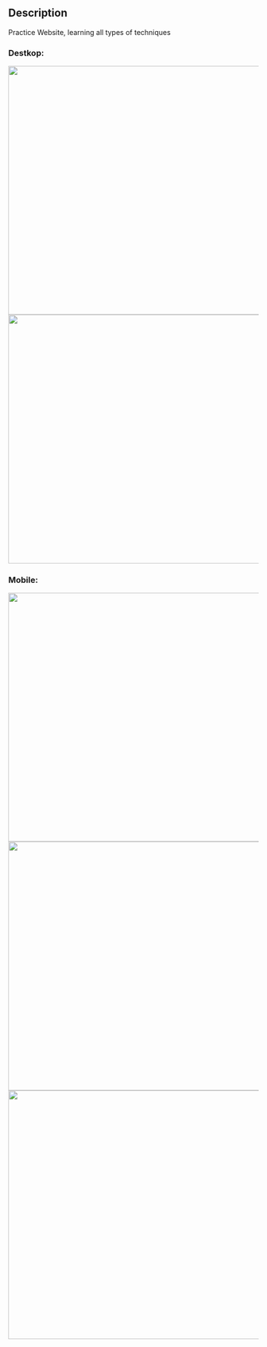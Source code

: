 ## Description
Practice Website, learning all types of techniques

### Destkop:
<img src="https://github.com/codyph/website-squirtle/blob/master/WebsitePreview/image1.JPG" width="950" height="500"> <img src="https://github.com/codyph/website-squirtle/blob/master/WebsitePreview/image2.JPG" width="950" height="500">

### Mobile:

<img src="https://github.com/codyph/website-squirtle/blob/master/WebsitePreview/imageMobile1.JPG" width="950" height="500"> <img src="https://github.com/codyph/website-squirtle/blob/master/WebsitePreview/imageMobileMenu.JPG" width="950" height="500">
<img src="https://github.com/codyph/website-squirtle/blob/master/WebsitePreview/imageMobile2.JPG" width="950" height="500">
